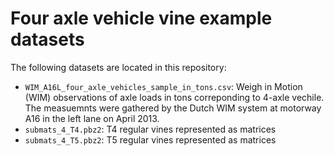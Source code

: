 # Four axle vehicle vine example datasets
The following datasets are located in this repository: 
* ``WIM_A16L_four_axle_vehicles_sample_in_tons.csv``: Weigh in Motion (WIM) observations of axle loads in tons correponding to 4-axle vechile. The measuemnts were gathered by the Dutch WIM system at motorway A16 in the left lane on April 2013.
* ``submats_4_T4.pbz2``: T4 regular vines represented as matrices
* ``submats_4_T5.pbz2``: T5 regular vines represented as matrices
